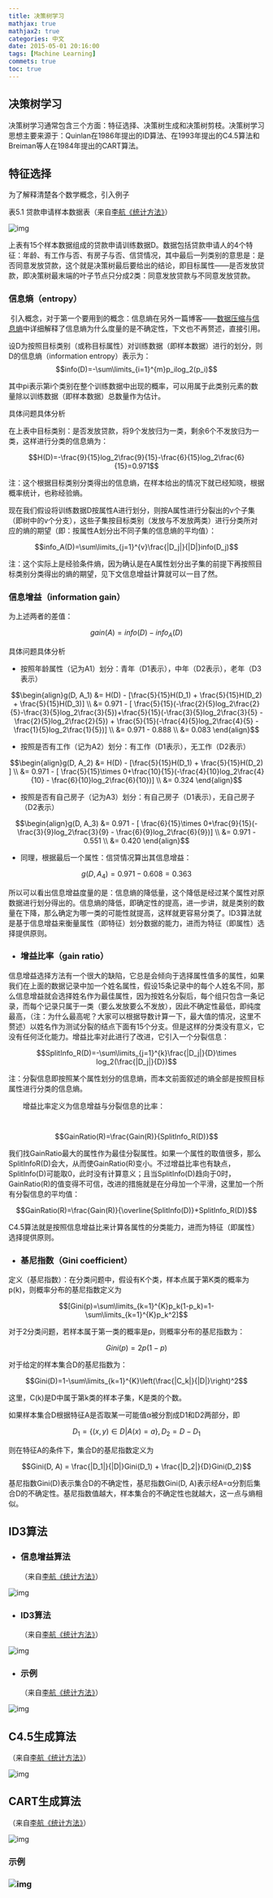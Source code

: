 ```yaml
---
title: 决策树学习
mathjax: true
mathjax2: true
categories: 中文
date: 2015-05-01 20:16:00
tags: [Machine Learning]
commets: true
toc: true
---
```



## 决策树学习

决策树学习通常包含三个方面：特征选择、决策树生成和决策树剪枝。决策树学习思想主要来源于：Quinlan在1986年提出的ID算法、在1993年提出的C4.5算法和Breiman等人在1984年提出的CART算法。

## 特征选择

为了解释清楚各个数学概念，引入例子

表5.1  贷款申请样本数据表（来自[李航《统计方法》](https://book.douban.com/subject/10590856/)）

![img](http://q83p23d9i.bkt.clouddn.com/gitpage/TongJiXueXiFangfa/decision_tree/1.png)

​       上表有15个样本数据组成的贷款申请训练数据D。数据包括贷款申请人的4个特征：年龄、有工作与否、有房子与否、信贷情况，其中最后一列类别的意思是：是否同意发放贷款，这个就是决策树最后要给出的结论，即目标属性——是否发放贷款，即决策树最末端的叶子节点只分成2类：同意发放贷款与不同意发放贷款。

### 信息熵（entropy）

​    引入概念，对于第一个要用到的概念：信息熵在另外一篇博客——[数据压缩与信息熵](http://2.mybrtzl.sinaapp.com/%e8%bd%ac%e6%95%b0%e6%8d%ae%e5%8e%8b%e7%bc%a9%e4%b8%8e%e4%bf%a1%e6%81%af%e7%86%b5/)中详细解释了信息熵为什么度量的是不确定性，下文也不再赘述，直接引用。

​     设D为按照目标类别（或称目标属性）对训练数据（即样本数据）进行的划分，则D的信息熵（information entropy）表示为：
$$info(D)=-\sum\limits_{i=1}^{m}p_ilog_2(p_i)$$

​     其中pi表示第i个类别在整个训练数据中出现的概率，可以用属于此类别元素的数量除以训练数据（即样本数据）总数量作为估计。

具体问题具体分析

在上表中目标类别：是否发放贷款，将9个发放归为一类，剩余6个不发放归为一类，这样进行分类的信息熵为：

$$H(D)=-\frac{9}{15}log_2\frac{9}{15}-\frac{6}{15}log_2\frac{6}{15}=0.971$$

注：这个根据目标类别分类得出的信息熵，在样本给出的情况下就已经知晓，根据概率统计，也称经验熵。

​      现在我们假设将训练数据D按属性A进行划分，则按A属性进行分裂出的v个子集（即树中的v个分支），这些子集按目标类别（发放与不发放两类）进行分类所对应的熵的期望（即：按属性A划分出不同子集的信息熵的平均值）：

$$info_A(D)=\sum\limits_{j=1}^{v}\frac{|D_j|}{|D|}info(D_j)$$

注：这个实际上是经验条件熵，因为确认是在A属性划分出子集的前提下再按照目标类别分类得出的熵的期望，见下文信息增益计算就可以一目了然。

### 信息增益（information gain）

为上述两者的差值：

$$gain(A)=info(D)-info_A(D)$$

具体问题具体分析

-   按照年龄属性（记为A1）划分：青年（D1表示），中年（D2表示），老年（D3表示）

$$\begin{align}g(D, A_1) &= H(D) - [\frac{5}{15}H(D_1) + \frac{5}{15}H(D_2) + \frac{5}{15}H(D_3)] \\ &= 0.971 - [ \frac{5}{15}(-\frac{2}{5}log_2\frac{2}{5}-\frac{3}{5}log_2\frac{3}{5})+\frac{5}{15}(-\frac{3}{5}log_2\frac{3}{5} - \frac{2}{5}log_2\frac{2}{5}) + \frac{5}{15}(-\frac{4}{5}log_2\frac{4}{5} - \frac{1}{5}log_2\frac{1}{5})] \\ &= 0.971 - 0.888 \\ &= 0.083   \end{align}$$

-   按照是否有工作（记为A2）划分：有工作（D1表示），无工作（D2表示）

$$\begin{align}g(D, A_2) &= H(D) - [\frac{5}{15}H(D_1) + \frac{5}{15}H(D_2) ] \\ &= 0.971 - [ \frac{5}{15}\times 0+\frac{10}{15}(-\frac{4}{10}log_2\frac{4}{10} - \frac{6}{10}log_2\frac{6}{10})] \\ &= 0.324   \end{align}$$

-   按照是否有自己房子（记为A3）划分：有自己房子（D1表示），无自己房子（D2表示）

$$\begin{align}g(D, A_3) &= 0.971 - [ \frac{6}{15}\times 0+\frac{9}{15}(-\frac{3}{9}log_2\frac{3}{9} - \frac{6}{9}log_2\frac{6}{9})] \\ &= 0.971 - 0.551 \\ &= 0.420   \end{align}$$

-   同理，根据最后一个属性：信贷情况算出其信息增益：

$$g(D, A_4) = 0.971 - 0.608 = 0.363$$

所以可以看出信息增益度量的是：信息熵的降低量，这个降低是经过某个属性对原数据进行划分得出的。信息熵的降低，即确定性的提高，进一步讲，就是类别的数量在下降，那么确定为哪一类的可能性就提高，这样就更容易分类了。ID3算法就是基于信息增益来衡量属性（即特征）划分数据的能力，进而为特征（即属性）选择提供原则。

-   ### 增益比率（gain ratio）

信息增益选择方法有一个很大的缺陷，它总是会倾向于选择属性值多的属性，如果我们在上面的数据记录中加一个姓名属性，假设15条记录中的每个人姓名不同，那么信息增益就会选择姓名作为最佳属性，因为按姓名分裂后，每个组只包含一条记录，而每个记录只属于一类（要么发放要么不发放），因此不确定性最低，即纯度最高，（注：为什么最高呢？大家可以根据导数计算一下，最大值的情况，这里不赘述）以姓名作为测试分裂的结点下面有15个分支。但是这样的分类没有意义，它没有任何泛化能力。增益比率对此进行了改进，它引入一个分裂信息：

$$SplitInfo_R(D)=-\sum\limits_{j=1}^{k}\frac{|D_j|}{D}\times log_2(\frac{|D_j|}{D})$$

注：分裂信息即按照某个属性划分的信息熵，而本文前面叙述的熵全部是按照目标属性进行分类的信息熵。

　　增益比率定义为信息增益与分裂信息的比率：

　$$GainRatio(R)=\frac{Gain(R)}{SplitInfo_R(D)}$$

我们找GainRatio最大的属性作为最佳分裂属性。如果一个属性的取值很多，那么SplitInfoR(D)会大，从而使GainRatio(R)变小。不过增益比率也有缺点，SplitInfo(D)可能取0，此时没有计算意义；且当SplitInfo(D)趋向于0时，GainRatio(R)的值变得不可信，改进的措施就是在分母加一个平滑，这里加一个所有分裂信息的平均值：

$$GainRatio(R)=\frac{Gain(R)}{\overline{SplitInfo(D)}+SplitInfo_R(D)}$$



C4.5算法就是按照信息增益比来计算各属性的分类能力，进而为特征（即属性）选择提供原则。

-   ### 基尼指数（Gini coefficient）

定义（基尼指数）：在分类问题中，假设有K个类，样本点属于第K类的概率为p(k)，则概率分布的基尼指数定义为

$$[Gini(p)=\sum\limits_{k=1}^{K}p_k(1-p_k)=1-\sum\limits_{k=1}^{K}p_k^2]$$

对于2分类问题，若样本属于第一类的概率是p，则概率分布的基尼指数为：

$$Gini(p)=2p(1-p)$$

对于给定的样本集合D的基尼指数为：

$$Gini(D)=1-\sum\limits_{k=1}^{K}\left(\frac{|C_k|}{|D|}\right)^2$$

这里，C(k)是D中属于第k类的样本子集，K是类的个数。

如果样本集合D根据特征A是否取某一可能值α被分割成D1和D2两部分，即

$$D_1 = \{(x, y) \in D| A(x)=a\}, D_2=D - D_1$$

则在特征A的条件下，集合D的基尼指数定义为

$$Gini(D, A) = \frac{|D_1|}{|D|}Gini(D_1) + \frac{|D_2|}{D}Gini(D_2)$$

基尼指数Gini(D)表示集合D的不确定性，基尼指数Gini(D, A)表示经A=α分割后集合D的不确定性。基尼指数值越大，样本集合的不确定性也就越大，这一点与熵相似。

## ID3算法

-   ### 信息增益算法

    （来自[李航《统计方法》](https://book.douban.com/subject/10590856/)）

![img](http://q83p23d9i.bkt.clouddn.com/gitpage/TongJiXueXiFangfa/decision_tree/2.png)

-   ### ID3算法

    （来自[李航《统计方法》](https://book.douban.com/subject/10590856/)）

![img](http://q83p23d9i.bkt.clouddn.com/gitpage/TongJiXueXiFangfa/decision_tree/3.png)

-   ### 示例

    （来自[李航《统计方法》](https://book.douban.com/subject/10590856/)）

![img](http://q83p23d9i.bkt.clouddn.com/gitpage/TongJiXueXiFangfa/decision_tree/4.png)

## C4.5生成算法

（来自[李航《统计方法》](https://book.douban.com/subject/10590856/)）

![img](http://q83p23d9i.bkt.clouddn.com/gitpage/TongJiXueXiFangfa/decision_tree/5.png)

##  CART生成算法

（来自[李航《统计方法》](https://book.douban.com/subject/10590856/)）

![img](http://q83p23d9i.bkt.clouddn.com/gitpage/TongJiXueXiFangfa/decision_tree/6.png)

### 示例

### ![img](http://q83p23d9i.bkt.clouddn.com/gitpage/TongJiXueXiFangfa/decision_tree/7.png)
